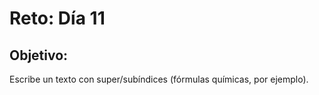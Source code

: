 # Reto: Día 11

## Objetivo:
Escribe un texto con super/subíndices (fórmulas químicas, por ejemplo).